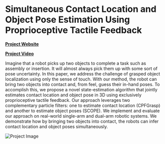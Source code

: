 # Simultaneous Contact Location and Object Pose Estimation Using Proprioceptive Tactile Feedback
**[Project Website](https://www.mmintlab.com/research/scope)**

**[Project Video](https://youtu.be/rAfFP-LJ7So)**

Imagine that a robot picks up two objects to complete a task such as assembly or insertion. 
It will almost always pick them up with some sort of pose uncertainty. 
In this paper, we address the challenge of grasped object localization using only the sense of touch. 
With our method, the robot can bring two objects into contact and, from feel, guess their in-hand poses. 
To accomplish this, we propose a novel state-estimation algorithm that jointly estimates contact location and 
object pose in 3D using exclusively proprioceptive tactile feedback. 
Our approach leverages two complementary particle filters: one to estimate contact location (CPFGrasp) and another to estimate object poses (SCOPE).
We implement and evaluate our approach on real-world single-arm and dual-arm robotic systems.
We demonstrate how by bringing two objects into contact, the robots can infer contact location and object poses simultaneously.

![Project Image](https://user-images.githubusercontent.com/60672716/171698259-389e7f3f-99ba-4602-80b6-633250e41b31.png)
